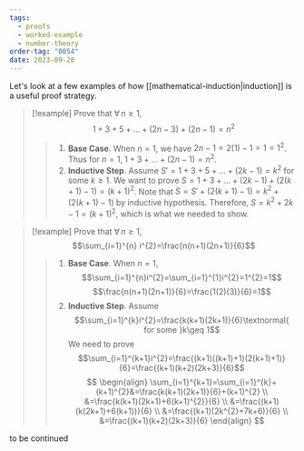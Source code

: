 ```yaml
---
tags:
  - proofs
  - worked-example
  - number-theory
order-tag: "0054"
date: 2023-09-28
---
```

Let's look at a few examples of how [[mathematical-induction|induction]] is a useful proof strategy.

>[!example]
>Prove that $\forall\,n\geq 1,$
>$$1+3+5+\dots+(2n-3)+(2n-1)=n^{2}$$
>> 1. **Base Case**. When $n=1$, we have $2n-1=2(1)-1=1=1^{2}$. Thus for $n=1,\;1+3+\dots+(2n-1)=n^{2}$.
>> 2. **Inductive Step**. Assume $S'=1+3+5+\dots+(2k-1)=k^{2}$ for some $k\geq 1$. We want to prove $S=1+3+\dots+(2k-1)+(2(k+1)-1)=(k+1)^{2}$.
>>    Note that $S=S'+(2(k+1)-1)=k^{2}+(2(k+1)-1)$ by inductive hypothesis. Therefore, $S=k^{2}+2k-1=(k+1)^{2}$, which is what we needed to show.

>[!example]
>Prove that $\forall\,n\geq 1,$
>$$\sum_{i=1}^{n} i^{2}=\frac{n(n+1)(2n+1)}{6}$$
>>1. **Base Case**. When $n=1$,
>>   $$\sum_{i=1}^{n}i^{2}=\sum_{i=1}^{1}i^{2}=1^{2}=1$$
>>   $$\frac{n(n+1)(2n+1)}{6}=\frac{1(2)(3)}{6}=1$$
>> 2. **Inductive Step**. Assume
>>    $$\sum_{i=1}^{k}i^{2}=\frac{k(k+1)(2k+1)}{6}\textnormal{ for some }k\geq 1$$
>>    We need to prove
>>    $$\sum_{i=1}^{k+1}i^{2}=\frac{(k+1)((k+1)+1)(2(k+1)+1)}{6}=\frac{(k+1)(k+2)(2k+3)}{6}$$
>>    $$
\begin{align}
\sum_{i=1}^{k+1}=\sum_{i=1}^{k}+(k+1)^{2}&=\frac{k(k+1)(2k+1)}{6}+(k+1)^{2} \\
&=\frac{k(k+1)(2k+1)+6(k+1)^{2}}{6} \\
&=\frac{(k+1)(k(2k+1)+6(k+1))}{6} \\
&=\frac{(k+1)(2k^{2}+7k+6)}{6} \\
&=\frac{(k+1)(k+2)(2k+3)}{6}
\end{align}
$$


to be continued
